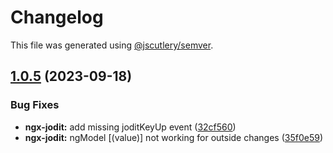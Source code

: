 # Changelog

This file was generated using [@jscutlery/semver](https://github.com/jscutlery/semver).

## [1.0.5](https://github.com/julianpoemp/ngx-jodit/compare/ngx-jodit-1.0.4...ngx-jodit-1.0.5) (2023-09-18)


### Bug Fixes

* **ngx-jodit:** add missing joditKeyUp event ([32cf560](https://github.com/julianpoemp/ngx-jodit/commit/32cf560452a623543ad178bc1f2dd93357ecd9ca))
* **ngx-jodit:** ngModel [(value)] not working for outside changes ([35f0e59](https://github.com/julianpoemp/ngx-jodit/commit/35f0e5906781fd9b1665d875485a1e9c6811ab47))
